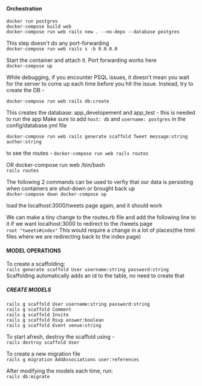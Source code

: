 #### **Orchestration**

```
docker run postgres
docker-compose build web
docker-compose run web rails new . --no-deps --database postgres
```

This step doesn't do any port-forwarding  
`docker-compose run web rails s -b 0.0.0.0`

Start the container and attach it. Port forwarding works here  
`docker-compose up`

While debugging, if you encounter PSQL issues, it doesn't mean you wait for the server
to come up each time before you hit the issue. Instead, try to create the DB -   

`docker-compose run web rails db:create`

This creates the database: app_developement and app_test - this is needed to run the app
Make sure to add `host: db` and `username: postgres` in the config/database.yml file

`docker-compose run web rails generate scaffold Tweet message:string author:string`

to see the routes - 
`docker-compose run web rails routes`

OR 
docker-compose run web /bin/bash   
`rails routes`

The following 2 commands can be used to verfiy that our data is persisting when containers are 
shut-down or brought back up  
`docker-compose down
docker-compose up`

load the localhost:3000/tweets page again, and it should work  

We can make a tiny change to the routes.rb file and add the following line to it if we want localhost:3000 to redirect
to the /tweets page  
`root "tweets#index"`
This would require a change in a lot of places(the html files where we are redirecting back to the index page)  

#### MODEL OPERATIONS

To create a scaffolding:  
`rails generate scaffold User username:string password:string`
Scaffolding automatically adds an id to the table, no need to create that  


##### **CREATE MODELS**    
```
rails g scaffold User username:string password:string  
rails g scaffold Comment 
rails g scaffold Invite 
rails g scaffold Rsvp answer:boolean
rails g scaffold Event venue:string
```


To start afresh, destroy the scaffold using -  
`
rails destroy scaffold User
`

To create a new migration file  
`rails g migration AddAssociations user:references`  

After modifying the models each time, run:  
`rails db:migrate`
